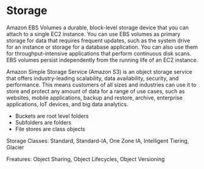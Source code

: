 # Storage

Amazon EBS Volumes
a durable, block-level storage device that you can attach to a single EC2 instance. You can use EBS volumes as primary storage for data that requires frequent updates, such as the system drive for an instance or storage for a database application. You can also use them for throughput-intensive applications that perform continuous disk scans. EBS volumes persist independently from the running life of an EC2 instance.

Amazon Simple Storage Service (Amazon S3) 
is an object storage service that offers industry-leading scalability, data availability, security, and performance. This means customers of all sizes and industries can use it to store and protect any amount of data for a range of use cases, such as websites, mobile applications, backup and restore, archive, enterprise applications, IoT devices, and big data analytics.

- Buckets are root level folders
- Subfolders are folders
- File stores are class objects

Storage Classes:
Standard, Standard-IA, One Zone IA, Intelligent Tiering, Glacier

Freatures:
Object Sharing, Object Lifecycles, Object Versioning
